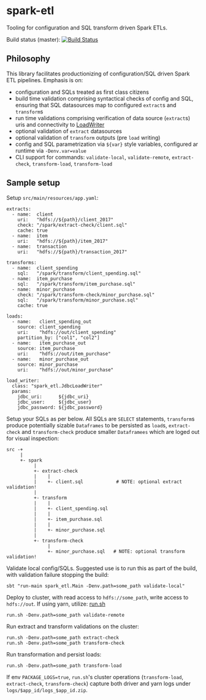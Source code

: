 spark-etl
==========

Tooling for configuration and SQL transform driven Spark ETLs.

Build status (master): [![Build Status](https://travis-ci.org/konrads/spark-etl.svg?branch=master)](https://travis-ci.org/konrads/spark-etl)

Philosophy
----------
This library facilitates productionizing of configuration/SQL driven Spark ETL pipelines. Emphasis is on:
* configuration and SQLs treated as first class citizens
* build time validation comprising syntactical checks of config and SQL, ensuring that SQL datasources map to configured `extract`s and `transform`s
* run time validations comprising verification of data source (`extract`s) uris and connectivity to [LoadWriter](src/main/scala/spark_etl/LoadWriter.scala)
* optional validation of `extract` datasources
* optional validation of `transform` outputs (pre `load` writing)
* config and SQL parametrization via `${var}` style variables, configured ar runtime via `-Denv.var=value`
* CLI support for commands: `validate-local`, `validate-remote`, `extract-check`, `transform-load`, `transform-load`

Sample setup
------------
Setup `src/main/resources/app.yaml`:
```
extracts:
  - name:  client
    uri:   "hdfs://${path}/client_2017"
    check: "/spark/extract-check/client.sql"
    cache: true
  - name:  item
    uri:   "hdfs://${path}/item_2017"
  - name:  transaction
    uri:   "hdfs://${path}/transaction_2017"

transforms:
  - name:  client_spending
    sql:   "/spark/transform/client_spending.sql"
  - name:  item_purchase
    sql:   "/spark/transform/item_purchase.sql"
  - name:  minor_purchase
    check: "/spark/transform-check/minor_purchase.sql"
    sql:   "/spark/transform/minor_purchase.sql"
    cache: true

loads:
  - name:   client_spending_out
    source: client_spending
    uri:    "hdfs://out/client_spending"
    partition_by: ["col1", "col2"]
  - name:   item_purchase_out
    source: item_purchase
    uri:    "hdfs://out/item_purchase"
  - name:   minor_purchase_out
    source: minor_purchase
    uri:    "hdfs://out/minor_purchase"

load_writer:
  class: "spark_etl.JdbcLoadWriter"
  params:
    jdbc_uri:      ${jdbc_uri}
    jdbc_user:     ${jdbc_user}
    jdbc_password: ${jdbc_password}
```

Setup your SQLs as per below. All SQLs are `SELECT` statements, `transform`s produce potentially sizable `Dataframes` to be persisted as `load`s, `extract-check` and `transform-check` produce smaller `Dataframees` which are loged out for visual inspection:
```
src -+
     |
     +- spark
          |
          +- extract-check
          |    |
          |    +- client.sql            # NOTE: optional extract validation!
          |
          +- transform
          |    |
          |    +- client_spending.sql
          |    |
          |    +- item_purchase.sql
          |    |
          |    +- minor_purchase.sql
          |
          +- transform-check
               |
               +- minor_purchase.sql   # NOTE: optional transform validation!
```
Validate local config/SQLs. Suggested use is to run this as part of the build, with validation failure stopping the build:
```
sbt "run-main spark_etl.Main -Denv.path=some_path validate-local"
```

Deploy to cluster, with read access to `hdfs://some_path`, write access to `hdfs://out`. If using yarn, utilize: [run.sh](src/main/resources/run.sh)
```
run.sh -Denv.path=some_path validate-remote
```

Run extract and transform validations on the cluster:
```
run.sh -Denv.path=some_path extract-check
run.sh -Denv.path=some_path transform-check
```

Run transformation and persist loads:
```
run.sh -Denv.path=some_path transform-load
```

If env `PACKAGE_LOGS=true`, `run.sh`'s cluster operations (`transform-load`, `extract-check`, `transform-check`) capture both driver and yarn logs under `logs/$app_id/logs_$app_id.zip`.
